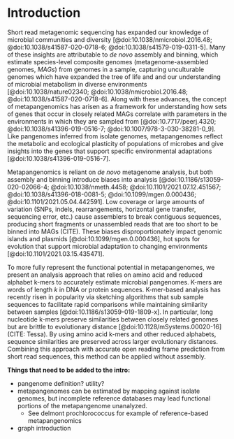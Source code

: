 # Introduction

Short read metagenomic sequencing has expanded our knowledge of microbial communities and diversity [@doi:10.1038/nmicrobiol.2016.48; @doi:10.1038/s41587-020-0718-6; @doi:10.1038/s41579-019-0311-5].
Many of these insights are attributable to *de novo* assembly and binning, which estimate species-level composite genomes (metagenome-assembled genomes, *MAGs*) from genomes in a sample, capturing unculturable genomes which have expanded the tree of life and and our understanding of microbial metabolism in diverse environments [@doi:10.1038/nature02340; @doi:10.1038/nmicrobiol.2016.48; @doi:10.1038/s41587-020-0718-6]. 
Along with these advances, the concept of metapangenomics has arisen as a framework for understanding how sets of genes that occur in closely related MAGs correlate with parameters in the environments in which they are sampled from [@doi:10.7717/peerj.4320; @doi:10.1038/s41396-019-0516-7; @doi:10.1007/978-3-030-38281-0_9].
Like pangenomes inferred from isolate genomes, metapangenomes reflect the metabolic and ecological plasticity of populations of microbes and give insights into the genes that support specific environmental adaptations [@doi:10.1038/s41396-019-0516-7].

<!-- Really trying not to shit on de novo analysis, which really has given us many great things -->
Metapangenomics is reliant on *de novo* metagenome analysis, but both assembly and binning introduce biases into analysis [@doi:10.1186/s13059-020-02066-4; @doi:10.1038/nmeth.4458; @doi:10.1101/2021.07.12.451567; @doi:10.1038/s41396-018-0081-5; @doi:10.1099/mgen.0.000436; @doi:10.1101/2021.05.04.442591].
Low coverage or large amounts of variation (SNPs, indels, rearrangements, horizontal gene transfer, sequencing error, etc.) cause assemblers to break contiguous sequences, producing short fragments or unassembled reads that are too short to be binned into MAGs (CITE).
These biases disproportionately impact genomic islands and plasmids [@doi:10.1099/mgen.0.000436], hot spots for evolution that support microbial adaptation to changing environments [@doi:10.1101/2021.03.15.435471].

To more fully represent the functional potential in metapangenomes, we present an analysis approach that relies on amino acid and reduced alphabet k-mers to accurately estimate microbial pangenomes. 
K-mers are words of length *k* in DNA or protein sequences. 
K-mer-based analysis has recently risen in popularity via sketching algorithms that sub sample sequences to facilitate rapid comparisons while maintaining similarity between samples [@doi:10.1186/s13059-019-1809-x]. 
In particular, long nucleotide k-mers preserve similarities between closely related genomes but are brittle to evolutionary distance [@doi:10.1128/mSystems.00020-16] (CITE: Tessa). 
By using amino acid k-mers and other reduced alphabets, sequence similarities are preserved across larger evolutionary distances.
Combining this approach with accurate open reading frame prediction from short read sequences, this method can be applied without assembly.

**Things that need to be added to the intro:**
+ pangenome definition? utility?
+ metapangenomes can be estimated by mapping against isolate genomes, but incomplete reference databases may lead functional portions of the metapangenome unanalyzed.
  + See delmont prochlorococcus for example of reference-based metapangenomics
+ graph introduction